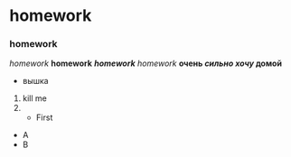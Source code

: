 # homework
### homework
*homework*
**homework**
***homework***
_homework_
**очень *сильно хочу* домой**
+ вышка
1. kill me
2. + First
  + A
  + B
